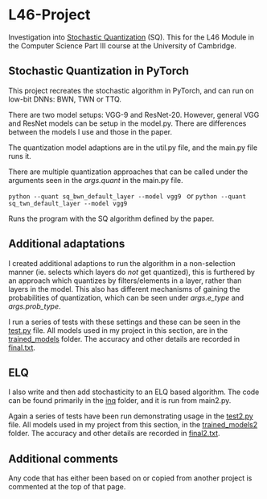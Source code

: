 # L46-Project

Investigation into [Stochastic Quantization](https://arxiv.org/pdf/1708.01001.pdf) (SQ). This for the L46 Module in the Computer Science Part III course at the University of Cambridge.

## Stochastic Quantization in PyTorch

This project recreates the stochastic algorithm in PyTorch, and can run on low-bit DNNs: BWN, TWN or TTQ.

There are two model setups: VGG-9 and ResNet-20. However, general VGG and ResNet models can be setup in the model.py. There are differences between the models I use and those in the paper.

The quantization model adaptions are in the util.py file, and the main.py file runs it. 

There are multiple quantization approaches that can be called under the arguments seen in the *args.quant* in the main.py file. 

`python --quant sq_bwn_default_layer --model vgg9 `
or 
`python --quant sq_twn_default_layer --model vgg9 `

Runs the program with the SQ algorithm defined by the paper.

## Additional adaptations

I created additional adaptions to run the algorithm in a non-selection manner (ie. selects which layers do *not* get quantized), this is furthered by an approach which quantizes by filters/elements in a layer, rather than layers in the model. This also has different mechanisms of gaining the probabilities of quantization, which can be seen under *args.e_type* and *args.prob_type*.

I run a series of tests  with these settings and these can be seen in the [test.py](./testing/test.py) file. All models used in my project in this section, are in the [trained_models](./trained_models/) folder. The accuracy and other details are recorded in [final.txt](./txt_results/final.txt).

## ELQ

I also write and then add stochasticity to an ELQ based algorithm. The code can be found primarily in the [inq](./inq/) folder, and it is run from main2.py.

Again a series of tests have been run demonstrating usage in the [test2.py](./testing/test2.py) file. All models used in my project from this section, in the [trained_models2](./trained_models2/) folder. The accuracy and other details are recorded in [final2.txt](./txt_results/final2.txt).

## Additional comments

Any code that has either been based on or copied from another project is commented at the top of that page.
